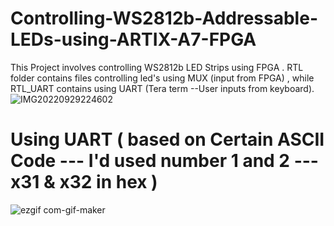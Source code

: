# Controlling-WS2812b-Addressable-LEDs-using-ARTIX-A7-FPGA
This Project involves controlling  WS2812b LED Strips using FPGA .
RTL folder contains files controlling led's using MUX (input from FPGA) , while RTL_UART contains using UART (Tera term --User inputs from keyboard).
![IMG20220929224602](https://user-images.githubusercontent.com/98607828/193101501-30c1aebf-dc1b-44b9-943c-d431989c259d.jpg)


# Using UART ( based on Certain ASCII Code --- I'd used number 1 and 2 ---x31 & x32 in hex )
![ezgif com-gif-maker](https://user-images.githubusercontent.com/98607828/193456086-5436f581-716d-4441-916c-8676f1a8d83d.gif)
